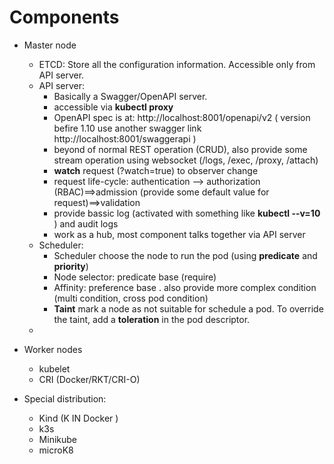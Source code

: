 # Components 
  
- Master node
  - ETCD: Store all the configuration information. Accessible only from API server. 
  - API server: 
    - Basically a Swagger/OpenAPI server.  
    - accessible via **kubectl proxy**
    - OpenAPI spec is at: http://localhost:8001/openapi/v2 ( version befire 1.10 use another swagger link http://localhost:8001/swaggerapi )
    - beyond of normal REST operation (CRUD), also provide some stream operation using websocket (/logs, /exec, /proxy, /attach)
    - **watch** request (?watch=true) to observer change
    - request life-cycle: authentication --> authorization (RBAC)==>admission (provide some default value for request)==>validation 
    - provide bassic log (activated with something like **kubectl --v=10** ) and audit logs  
    - work as a hub, most component talks together via API server
  - Scheduler:
    - Scheduler choose the node to run the pod (using **predicate** and **priority**)
    - Node selector: predicate base (require)  
    - Affinity: preference base . also provide more complex condition (multi condition, cross pod condition)
    - **Taint** mark a node as not suitable for schedule a pod. To override the taint, add a **toleration** in the pod descriptor. 
  - 
- Worker nodes
  - kubelet  
  - CRI (Docker/RKT/CRI-O)
  
- Special distribution: 
  - Kind (K IN Docker ) 
  - k3s 
  - Minikube 
  - microK8

